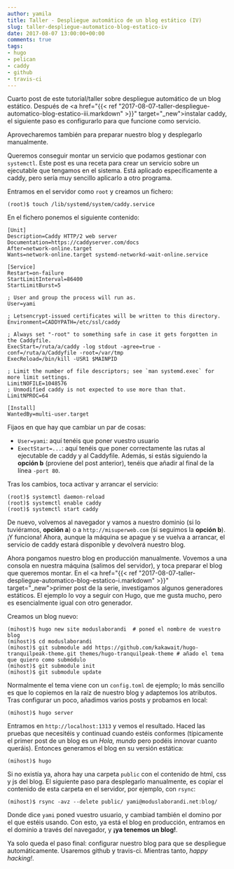 ```yaml
---
author: yamila
title: Taller - Despliegue automático de un blog estático (IV)
slug: taller-despliegue-automatico-blog-estatico-iv
date: 2017-08-07 13:00:00+00:00
comments: true
tags:
- hugo
- pelican
- caddy
- github
- travis-ci
---
```


Cuarto post de este tutorial/taller sobre despliegue automático de un blog estático. Después de <a href="{{< ref "2017-08-07-taller-despliegue-automatico-blog-estatico-iii.markdown" >}}" target="_new">instalar caddy</a>, el siguiente paso es configurarlo para que funcione como servicio.

Aprovecharemos también para preparar nuestro blog y desplegarlo manualmente.

<!--more-->

Queremos conseguir montar un servicio que podamos gestionar con `systemctl`. Este post es una receta para crear un servicio sobre un ejecutable que tengamos en el sistema. Está aplicado específicamente a caddy, pero sería muy sencillo aplicarlo a otro programa.

Entramos en el servidor como `root` y creamos un fichero:
```
(root)$ touch /lib/systemd/system/caddy.service
```

En el fichero ponemos el siguiente contenido:
```
[Unit]
Description=Caddy HTTP/2 web server
Documentation=https://caddyserver.com/docs
After=network-online.target
Wants=network-online.target systemd-networkd-wait-online.service

[Service]
Restart=on-failure
StartLimitInterval=86400
StartLimitBurst=5

; User and group the process will run as.
User=yami

; Letsencrypt-issued certificates will be written to this directory.
Environment=CADDYPATH=/etc/ssl/caddy

; Always set "-root" to something safe in case it gets forgotten in the Caddyfile.
ExecStart=/ruta/a/caddy -log stdout -agree=true -conf=/ruta/a/Caddyfile -root=/var/tmp
ExecReload=/bin/kill -USR1 $MAINPID

; Limit the number of file descriptors; see `man systemd.exec` for more limit settings.
LimitNOFILE=1048576
; Unmodified caddy is not expected to use more than that.
LimitNPROC=64

[Install]
WantedBy=multi-user.target
```

Fijaos en que hay que cambiar un par de cosas:

- `User=yami`: aquí tenéis que poner vuestro usuario
- `ExectStart=...`: aquí tenéis que poner correctamente las rutas al ejecutable de caddy y al Caddyfile. Además, si estás siguiendo la **opción b** (proviene del post anterior), tenéis que añadir al final de la línea `-port 80`.

Tras los cambios, toca activar y arrancar el servicio:
```
(root)$ systemctl daemon-reload
(root)$ systemctl enable caddy
(root)$ systemctl start caddy
```
De nuevo, volvemos al navegador y vamos a nuestro dominio (si lo tuviéramos, **opción a**) o a `http://misuperweb.com` (si seguimos la **opción b**). ¡Y funciona! Ahora, aunque la máquina se apague y se vuelva a arrancar, el servicio de caddy estará disponible y devolverá nuestro blog.

Ahora pongamos nuestro blog en producción manualmente. Vovemos a una consola en nuestra máquina (salimos del servidor), y toca preparar el blog que queremos montar. En el <a href="{{< ref "2017-08-07-taller-despliegue-automatico-blog-estatico-i.markdown" >}}" target="_new">primer post de la serie</a>, investigamos algunos generadores estáticos. El ejemplo lo voy a seguir con Hugo, que me gusta mucho, pero es esencialmente igual con otro generador.

Creamos un blog nuevo:
```
(mihost)$ hugo new site moduslaborandi  # poned el nombre de vuestro blog
(mihost)$ cd moduslaborandi
(mihost)$ git submodule add https://github.com/kakawait/hugo-tranquilpeak-theme.git themes/hugo-tranquilpeak-theme # añado el tema que quiero como submódulo
(mihost)$ git submodule init
(mihost)$ git submodule update
```

Normalmente el tema viene con un `config.toml` de ejemplo; lo más sencillo es que lo copiemos en la raíz de nuestro blog y adaptemos los atributos. Tras configurar un poco, añadimos varios posts y probamos en local:
```
(mihost)$ hugo server
```

Entramos en `http://localhost:1313` y vemos el resultado. Haced las pruebas que necesitéis y continuad cuando estéis conformes (típicamente el primer post de un blog es un *Hola, mundo* pero podéis innovar cuanto queráis). Entonces generamos el blog en su versión estática:
```
(mihost)$ hugo
```

Si no existía ya, ahora hay una carpeta `public` con el contenido de html, css y js del blog. El siguiente paso para desplegarlo manualmente, es copiar el contenido de esta carpeta en el servidor, por ejemplo, con `rsync`:
```
(mihost)$ rsync -avz --delete public/ yami@moduslaborandi.net:blog/
```

Donde dice `yami` poned vuestro usuario, y cambiad también el domino por el que estéis usando. Con esto, ya está el blog en producción, entramos en el dominio a través del navegador, y **¡ya tenemos un blog!**.

Ya solo queda el paso final: configurar nuestro blog para que se despliegue automáticamente. Usaremos github y travis-ci. Mientras tanto, *happy hacking!*.
